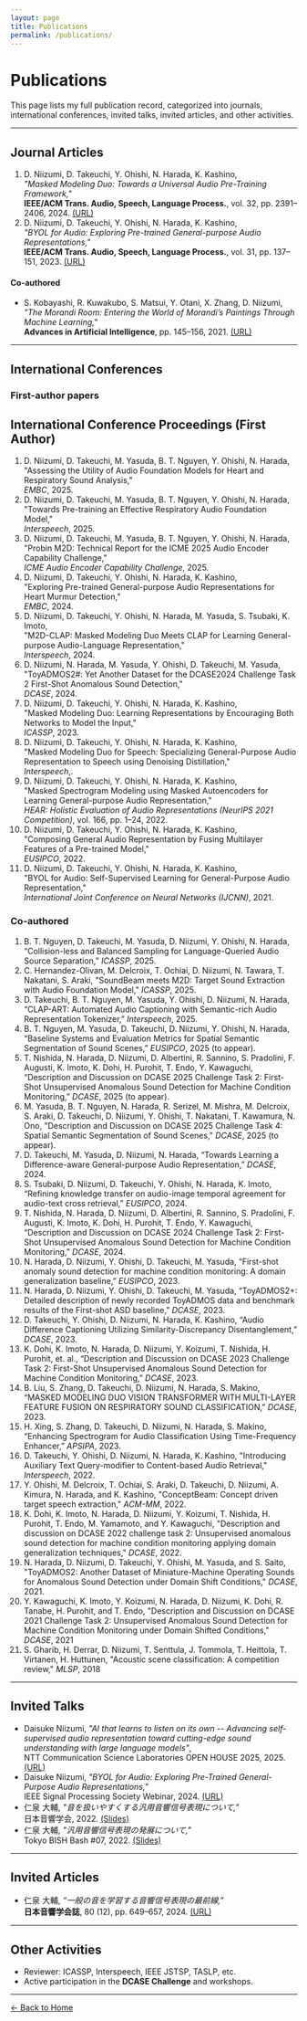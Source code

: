 ```yaml
---
layout: page
title: Publications
permalink: /publications/
---
```


# Publications

This page lists my full publication record, categorized into journals, international conferences, invited talks, invited articles, and other activities.

---

## Journal Articles
1. D. Niizumi, D. Takeuchi, Y. Ohishi, N. Harada, K. Kashino,  
   *"Masked Modeling Duo: Towards a Universal Audio Pre-Training Framework,"*  
   **IEEE/ACM Trans. Audio, Speech, Language Process.**, vol. 32, pp. 2391–2406, 2024. [(URL)](https://ieeexplore.ieee.org/document/10502167)
2. D. Niizumi, D. Takeuchi, Y. Ohishi, N. Harada, K. Kashino,  
   *"BYOL for Audio: Exploring Pre-trained General-purpose Audio Representations,"*  
   **IEEE/ACM Trans. Audio, Speech, Language Process.**, vol. 31, pp. 137–151, 2023. [(URL)](https://ieeexplore.ieee.org/document/9944865)

#### Co-authored
- S. Kobayashi, R. Kuwakubo, S. Matsui, Y. Otani, X. Zhang, D. Niizumi,  
  *"The Morandi Room: Entering the World of Morandi’s Paintings Through Machine Learning,"*  
  **Advances in Artificial Intelligence**, pp. 145–156, 2021. [(URL)](https://link.springer.com/chapter/10.1007/978-3-030-73113-7_13)

---

## International Conferences

### First-author papers

## International Conference Proceedings (First Author)
1. D. Niizumi, D. Takeuchi, M. Yasuda, B. T. Nguyen, Y. Ohishi, N. Harada,  
   "Assessing the Utility of Audio Foundation Models for Heart and Respiratory Sound Analysis,"  
   *EMBC*, 2025.
2. D. Niizumi, D. Takeuchi, M. Yasuda, B. T. Nguyen, Y. Ohishi, N. Harada,  
   "Towards Pre-training an Effective Respiratory Audio Foundation Model,"  
   *Interspeech*, 2025.
3. D. Niizumi, D. Takeuchi, M. Yasuda, B. T. Nguyen, Y. Ohishi, N. Harada,  
   "Probin M2D: Technical Report for the ICME 2025 Audio Encoder Capability Challenge,"  
   *ICME Audio Encoder Capability Challenge*, 2025.
4. D. Niizumi, D. Takeuchi, Y. Ohishi, N. Harada, K. Kashino,  
   "Exploring Pre-trained General-purpose Audio Representations for Heart Murmur Detection,"  
   *EMBC*, 2024.
5. D. Niizumi, D. Takeuchi, Y. Ohishi, N. Harada, M. Yasuda, S. Tsubaki, K. Imoto,  
   "M2D-CLAP: Masked Modeling Duo Meets CLAP for Learning General-purpose Audio-Language Representation,"  
   *Interspeech*, 2024.
6. D. Niizumi, N. Harada, M. Yasuda, Y. Ohishi, D. Takeuchi, M. Yasuda,  
   "ToyADMOS2#: Yet Another Dataset for the DCASE2024 Challenge Task 2 First-Shot Anomalous Sound Detection,"  
   *DCASE*, 2024.
7. D. Niizumi, D. Takeuchi, Y. Ohishi, N. Harada, K. Kashino,  
   "Masked Modeling Duo: Learning Representations by Encouraging Both Networks to Model the Input,"  
   *ICASSP*, 2023.
8. D. Niizumi, D. Takeuchi, Y. Ohishi, N. Harada, K. Kashino,  
   "Masked Modeling Duo for Speech: Specializing General-Purpose Audio Representation to Speech using Denoising Distillation,"  
   *Interspeech*,.
9. D. Niizumi, D. Takeuchi, Y. Ohishi, N. Harada, K. Kashino,  
   "Masked Spectrogram Modeling using Masked Autoencoders for Learning General-purpose Audio Representation,"  
   *HEAR: Holistic Evaluation of Audio Representations (NeurIPS 2021 Competition)*, vol. 166, pp. 1–24, 2022.
10. D. Niizumi, D. Takeuchi, Y. Ohishi, N. Harada, K. Kashino,  
    "Composing General Audio Representation by Fusing Multilayer Features of a Pre-trained Model,"  
    *EUSIPCO*, 2022.
11. D. Niizumi, D. Takeuchi, Y. Ohishi, N. Harada, K. Kashino,  
    "BYOL for Audio: Self-Supervised Learning for General-Purpose Audio Representation,"  
    *International Joint Conference on Neural Networks (IJCNN)*, 2021.

### Co-authored 
1.	B. T. Nguyen, D. Takeuchi, M. Yasuda, D. Niizumi, Y. Ohishi, N. Harada,
    “Collision-less and Balanced Sampling for Language-Queried Audio Source Separation,”
    *ICASSP*, 2025.
2.	C. Hernandez-Olivan, M. Delcroix, T. Ochiai, D. Niizumi, N. Tawara, T. Nakatani, S. Araki,
    "SoundBeam meets M2D: Target Sound Extraction with Audio Foundation Model,"
  	*ICASSP*, 2025.
3.	D. Takeuchi, B. T. Nguyen, M. Yasuda, Y. Ohishi, D. Niizumi, N. Harada,
    “CLAP-ART: Automated Audio Captioning with Semantic-rich Audio Representation Tokenizer,”
  	*Interspeech*, 2025.
4.	B. T. Nguyen, M. Yasuda, D. Takeuchi, D. Niizumi, Y. Ohishi, N. Harada,
    “Baseline Systems and Evaluation Metrics for Spatial Semantic Segmentation of Sound Scenes,”
  	*EUSIPCO*, 2025 (to appear).
5.	T. Nishida, N. Harada, D. Niizumi, D. Albertini, R. Sannino, S. Pradolini, F. Augusti, K. Imoto, K. Dohi, H. Purohit, T. Endo, Y. Kawaguchi,
    “Description and Discussion on DCASE 2025 Challenge Task 2: First-Shot Unsupervised Anomalous Sound Detection for Machine Condition Monitoring,”
  	*DCASE*, 2025 (to appear).
6.	M. Yasuda, B. T. Nguyen, N. Harada, R. Serizel, M. Mishra, M. Delcroix, S. Araki, D. Takeuchi, D. Niizumi, Y. Ohishi, T. Nakatani, T. Kawamura, N. Ono,
    "Description and Discussion on DCASE 2025 Challenge Task 4: Spatial Semantic Segmentation of Sound Scenes,"
    *DCASE*, 2025 (to appear).
7.	D. Takeuchi, M. Yasuda, D. Niizumi, N. Harada,
    “Towards Learning a Difference-aware General-purpose Audio Representation,”
   	*DCASE*, 2024.
8.	S. Tsubaki, D. Niizumi, D. Takeuchi, Y. Ohishi, N. Harada, K. Imoto,
    “Refining knowledge transfer on audio-image temporal agreement for audio-text cross retrieval,”
   	*EUSIPCO*, 2024.
9.	T. Nishida, N. Harada, D. Niizumi, D. Albertini, R. Sannino, S. Pradolini, F. Augusti, K. Imoto, K. Dohi, H. Purohit, T. Endo, Y. Kawaguchi,
    “Description and Discussion on DCASE 2024 Challenge Task 2: First-Shot Unsupervised Anomalous Sound Detection for Machine Condition Monitoring,”
   	*DCASE*, 2024.
10.	N. Harada, D. Niizumi, Y. Ohishi, D. Takeuchi, M. Yasuda,
    “First-shot anomaly sound detection for machine condition monitoring: A domain generalization baseline,”
   	*EUSIPCO*, 2023.
11.	N. Harada, D. Niizumi, Y. Ohishi, D. Takeuchi, M. Yasuda,
    “ToyADMOS2+: Detailed description of newly recorded ToyADMOS data and benchmark results of the First-shot ASD baseline,”
   	*DCASE*, 2023.
12.	D. Takeuchi, Y. Ohishi, D. Niizumi, N. Harada, K. Kashino,
    “Audio Difference Captioning Utilizing Similarity-Discrepancy Disentanglement,”
   	*DCASE*, 2023.
13.	K. Dohi, K. Imoto, N. Harada, D. Niizumi, Y. Koizumi, T. Nishida, H. Purohit, et. al.,
    “Description and Discussion on DCASE 2023 Challenge Task 2: First-Shot Unsupervised Anomalous Sound Detection for Machine Condition Monitoring,”
   	*DCASE*, 2023.
14.	B. Liu, S. Zhang, D. Takeuchi, D. Niizumi, N. Harada, S. Makino,
    “MASKED MODELING DUO VISION TRANSFORMER WITH MULTI-LAYER FEATURE FUSION ON RESPIRATORY SOUND CLASSIFICATION,”
   	*DCASE*, 2023.
15.	H. Xing, S. Zhang, D. Takeuchi, D. Niizumi, N. Harada, S. Makino,
    “Enhancing Spectrogram for Audio Classification Using Time-Frequency Enhancer,”
   	*APSIPA*, 2023.
16.	D. Takeuchi, Y. Ohishi, D. Niizumi, N. Harada, K. Kashino,
    "Introducing Auxiliary Text Query-modifier to Content-based Audio Retrieval,"
   	*Interspeech*, 2022.
17.	Y. Ohishi, M. Delcroix, T. Ochiai, S. Araki, D. Takeuchi, D. Niizumi, A. Kimura, N. Harada, and K. Kashino,
    "ConceptBeam: Concept driven target speech extraction,"
   	*ACM-MM*, 2022.
18.	K. Dohi, K. Imoto, N. Harada, D. Niizumi, Y. Koizumi, T. Nishida, H. Purohit, T. Endo, M. Yamamoto, and Y. Kawaguchi,
    "Description and discussion on DCASE 2022 challenge task 2: Unsupervised anomalous sound detection for machine condition monitoring applying domain generalization techniques,"
   	*DCASE*, 2022.
19.	N. Harada, D. Niizumi, D. Takeuchi, Y. Ohishi, M. Yasuda, and S. Saito,
    "ToyADMOS2: Another Dataset of Miniature-Machine Operating Sounds for Anomalous Sound Detection under Domain Shift Conditions,"
   	*DCASE*, 2021.
20.	Y. Kawaguchi, K. Imoto, Y. Koizumi, N. Harada, D. Niizumi, K. Dohi, R. Tanabe, H. Purohit, and T. Endo,
    "Description and Discussion on DCASE 2021 Challenge Task 2: Unsupervised Anomalous Sound Detection for Machine Condition Monitoring under Domain Shifted Conditions,"
   	*DCASE*, 2021
21.	S. Gharib, H. Derrar, D. Niizumi, T. Senttula, J. Tommola, T. Heittola, T. Virtanen, H. Huttunen,
    "Acoustic scene classification: A competition review,"
   	*MLSP*, 2018

---

## Invited Talks
- Daisuke Niizumi, *"AI that learns to listen on its own -- Advancing self-supervised audio representation toward cutting-edge sound understanding with large language models"*,  
  NTT Communication Science Laboratories OPEN HOUSE 2025, 2025.  [(URL)](https://www.kecl.ntt.co.jp/openhouse/2025/lecture_04_en.html)
- Daisuke Niizumi, *"BYOL for Audio: Exploring Pre-Trained General-Purpose Audio Representations,"*  
  IEEE Signal Processing Society Webinar, 2024.  [(URL)](https://signalprocessingsociety.org/blog/sps-webinar-byol-audio-exploring-pre-trained-general-purpose-audio-representations)
- 仁泉 大輔, *"音を扱いやすくする汎用音響信号表現について,"*  
  日本音響学会, 2022.  [(Slides)](https://asj-fresh.acoustics.jp/wordpress/wp-content/uploads/2022/09/asj_beginners_seminar_2022a_niizumi.pdf)
- 仁泉 大輔, *"汎用音響信号表現の発展について,"*  
  Tokyo BISH Bash #07, 2022. [(Slides)](https://speakerdeck.com/daisukelab_cs/fan-yong-yin-xiang-xin-hao-biao-xian-falsefa-zhan-nituite-at-tokyobishbash-number-07)

---

## Invited Articles
- 仁泉 大輔, *“一般の音を学習する音響信号表現の最前線,”*  
  **日本音響学会誌**, 80 (12), pp. 649–657, 2024. [(URL)](https://www.jstage.jst.go.jp/article/jasj/80/12/80_649/_article/-char/en)

---

## Other Activities
- Reviewer: ICASSP, Interspeech, IEEE JSTSP, TASLP, etc.
- Active participation in the **DCASE Challenge** and workshops.  

---

[← Back to Home](../index.md)
